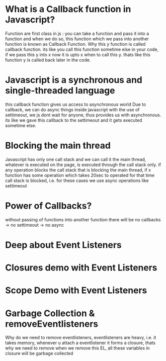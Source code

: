 # What is a Callback function in Javascript?
Function are first class in js : you can take a function and pass it into a function and when we do so, this function which we pass into another function is known as Callback Function.
Why this y function is called callback function. its like you call this function sometime else in your code, if we pass this y into x now it is upto x when to call this y. thats like this function y is called back later in the code.

# Javascript is a synchronous and single-threaded language
this callback function gives us access to asynchronous world 
Due to callback, we can do async things inside javascript
with the use of settimeout, we js dont wait for anyone, thus provides us with asynchronous.
its like we gave this callback to the settimeout and it gets executed sometime else.

# Blocking the main thread
Javascript has only one call stack and we can call it the main thread, whatever is executed on the page, is executed through the call stack only.
if any operation blocks the call stack that is blocking the main thread, if x function has some operation which takes 20sec to operated for that time call stack is blocked, i.e. for these cases we use async operations like settimeout

# Power of Callbacks?
without passing of functions into another function there will be no callbacks -> no settimeout -> no async

# Deep about Event Listeners
# Closures demo with Event Listeners
# Scope Demo with Event Listeners
# Garbage Collection & removeEventlisteners
Why do we need to remove eventlisteners, eventlisteners are heavy, i.e. it takes memory, whenever u attach a eventlistener it forms a closure, thats why we need to remove
when we remove this EL, all these variables in closure will be garbage collected